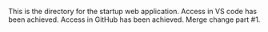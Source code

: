 This is the directory for the startup web application.
Access in VS code has been achieved.
Access in GitHub has been achieved.
Merge change part #1.
